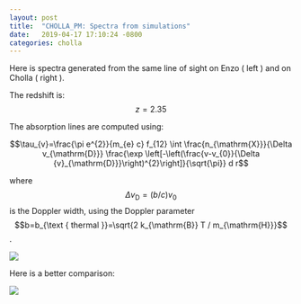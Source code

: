 ```yaml
---
layout: post
title:  "CHOLLA_PM: Spectra from simulations"
date:   2019-04-17 17:10:24 -0800
categories: cholla
---
```



Here is spectra generated from the same line of sight on Enzo ( left ) and on Cholla ( right ).

The redshift is: $$z=2.35$$

The absorption lines are computed using:

$$\tau_{v}=\frac{\pi e^{2}}{m_{e} c} f_{12} \int \frac{n_{\mathrm{X}}}{\Delta v_{\mathrm{D}}} \frac{\exp \left[-\left(\frac{v-v_{0}}{\Delta {v}_{\mathrm{D}}}\right)^{2}\right]}{\sqrt{\pi}} d r$$

where $$\Delta v_{\mathrm{D}}=(b / c) v_{0}$$ is the Doppler width, using the Doppler parameter $$b=b_{\text { thermal }}=\sqrt{2 k_{\mathrm{B}} T / m_{\mathrm{H}}}$$.


<img src="{{ site.url }}assets/images/spectra_1.png">


Here is a better comparison:

<img src="{{ site.url }}assets/images/spectra_2.png">

